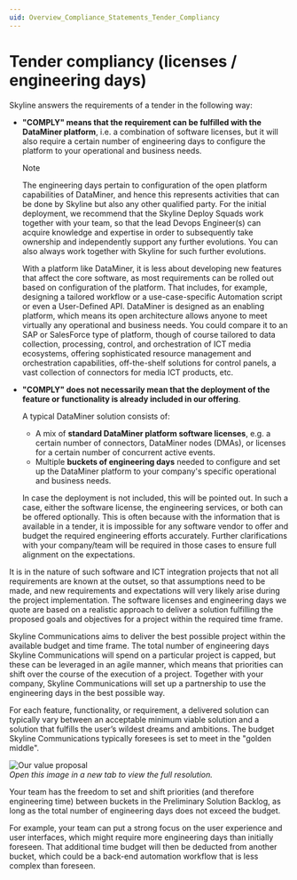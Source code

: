 ```yaml
---
uid: Overview_Compliance_Statements_Tender_Compliancy
---
```


# Tender compliancy (licenses / engineering days)

Skyline answers the requirements of a tender in the following way:

- **"COMPLY" means that the requirement can be fulfilled with the DataMiner platform**, i.e. a combination of software licenses, but it will also require a certain number of engineering days to configure the platform to your operational and business needs.

  > [!NOTE]
  > The engineering days pertain to configuration of the open platform capabilities of DataMiner, and hence this represents activities that can be done by Skyline but also any other qualified party. For the initial deployment, we recommend that the Skyline Deploy Squads work together with your team, so that the lead Devops Engineer(s) can acquire knowledge and expertise in order to subsequently take ownership and independently support any further evolutions. You can also always work together with Skyline for such further evolutions.

  With a platform like DataMiner, it is less about developing new features that affect the core software, as most requirements can be rolled out based on configuration of the platform. That includes, for example, designing a tailored workflow or a use-case-specific Automation script or even a User-Defined API. DataMiner is designed as an enabling platform, which means its open architecture allows anyone to meet virtually any operational and business needs. You could compare it to an SAP or SalesForce type of platform, though of course tailored to data collection, processing, control, and orchestration of ICT media ecosystems, offering sophisticated resource management and orchestration capabilities, off-the-shelf solutions for control panels, a vast collection of connectors for media ICT products, etc.

- **"COMPLY" does not necessarily mean that the deployment of the feature or functionality is already included in our offering**.

  A typical DataMiner solution consists of:
  
  - A mix of **standard DataMiner platform software licenses**, e.g. a certain number of connectors, DataMiner nodes (DMAs), or licenses for a certain number of concurrent active events.
  - Multiple **buckets of engineering days** needed to configure and set up the DataMiner platform to your company's specific operational and business needs.

  In case the deployment is not included, this will be pointed out. In such a case, either the software license, the engineering services, or both can be offered optionally. This is often because with the information that is available in a tender, it is impossible for any software vendor to offer and budget the required engineering efforts accurately. Further clarifications with your company/team will be required in those cases to ensure full alignment on the expectations.

It is in the nature of such software and ICT integration projects that not all requirements are known at the outset, so that assumptions need to be made, and new requirements and expectations will very likely arise during the project implementation. The software licenses and engineering days we quote are based on a realistic approach to deliver a solution fulfilling the proposed goals and objectives for a project within the required time frame.

Skyline Communications aims to deliver the best possible project within the available budget and time frame. The total number of engineering days Skyline Communications will spend on a particular project is capped, but these can be leveraged in an agile manner, which means that priorities can shift over the course of the execution of a project. Together with your company, Skyline Communications will set up a partnership to use the engineering days in the best possible way.

For each feature, functionality, or requirement, a delivered solution can typically vary between an acceptable minimum viable solution and a solution that fulfills the user’s wildest dreams and ambitions. The budget Skyline Communications typically foresees is set to meet in the "golden middle".

![Our value proposal](~/dataminer-overview/images/REQ_Value_proposal.png)<br>
*Open this image in a new tab to view the full resolution.*

Your team has the freedom to set and shift priorities (and therefore engineering time) between buckets in the Preliminary Solution Backlog, as long as the total number of engineering days does not exceed the budget.

For example, your team can put a strong focus on the user experience and user interfaces, which might require more engineering days than initially foreseen. That additional time budget will then be deducted from another bucket, which could be a back-end automation workflow that is less complex than foreseen.
